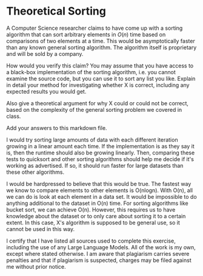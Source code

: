 # Theoretical Sorting

A Computer Science researcher claims to have come up with a sorting algorithm
that can sort arbitrary elements in $O(n)$ time based on comparisons of two
elements at a time. This would be asymptotically faster than any known general
sorting algorithm. The algorithm itself is proprietary and will be sold by a
company.

How would you verify this claim? You may assume that you have access to a
black-box implementation of the sorting algorithm, i.e. you cannot examine the
source code, but you can use it to sort any list you like. Explain in detail
your method for investigating whether X is correct, including any expected
results you would get.

Also give a theoretical argument for why X could or could not be correct, based
on the complexity of the general sorting problem we covered in class.

Add your answers to this markdown file.


I would try sorting large amounts of data with each different iteration
growing in a linear amount each time. If the implementation is as they say
it is, then the runtime should also be growing linearly. Then, comparing these 
tests to quicksort and other sorting algorithms should help me decide if it's working 
as advertised. If so, it should run faster for large datasets than these other algorithms. 

I would be hardpressed to believe that this would be true. The fastest way we know to compare elements
to other elements is O(nlogn). With O(n), all we can do is look at each element in a data set. It would
be impossible to do anything additional to the dataset in O(n) time. For sorting algorithms like bucket sort,
we can achieve O(n). However, this requires us to have knowledge about the dataset or to only care about 
sorting it to a certain extent. In this case, X's algorithm is supposed to be general use, so it cannot be used
in this way.

I certify that I have listed all sources used to complete this exercise, including the use of any Large Language Models. All of the work is my own, except where stated otherwise. I am aware that plagiarism carries severe penalties and that if plagiarism is suspected, charges may be filed against me without prior notice.
